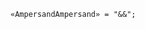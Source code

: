 <!-- This file is generated automatically by infrastructure scripts. Please don't edit by hand. -->

<!-- markdownlint-disable first-line-h1 -->

```{ .ebnf .slang-ebnf #AmpersandAmpersand }
«AmpersandAmpersand» = "&&";
```
